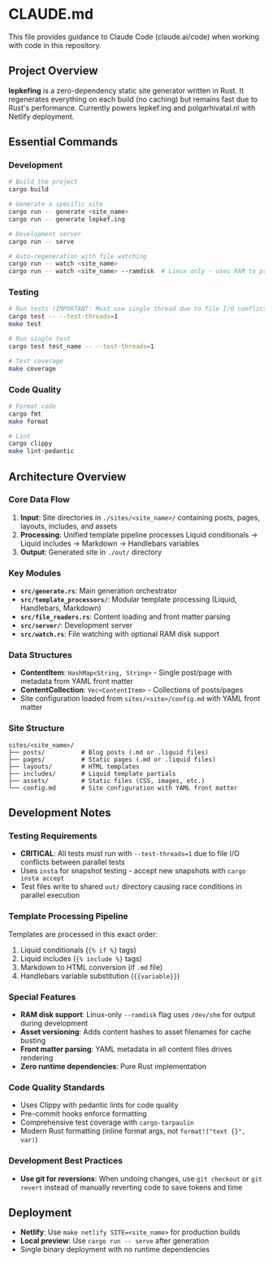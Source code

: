 # CLAUDE.md

This file provides guidance to Claude Code (claude.ai/code) when working with code in this repository.

## Project Overview

**lepkefing** is a zero-dependency static site generator written in Rust. It regenerates everything on each build (no caching) but remains fast due to Rust's performance. Currently powers lepkef.ing and polgarhivatal.nl with Netlify deployment.

## Essential Commands

### Development
```bash
# Build the project
cargo build

# Generate a specific site
cargo run -- generate <site_name>
cargo run -- generate lepkef.ing

# Development server
cargo run -- serve

# Auto-regeneration with file watching
cargo run -- watch <site_name>
cargo run -- watch <site_name> --ramdisk  # Linux only - uses RAM to prevent SSD wear
```

### Testing
```bash
# Run tests (IMPORTANT: Must use single thread due to file I/O conflicts)
cargo test -- --test-threads=1
make test

# Run single test
cargo test test_name -- --test-threads=1

# Test coverage
make coverage
```

### Code Quality
```bash
# Format code
cargo fmt
make format

# Lint
cargo clippy
make lint-pedantic
```

## Architecture Overview

### Core Data Flow
1. **Input**: Site directories in `./sites/<site_name>/` containing posts, pages, layouts, includes, and assets
2. **Processing**: Unified template pipeline processes Liquid conditionals → Liquid includes → Markdown → Handlebars variables
3. **Output**: Generated site in `./out/` directory

### Key Modules
- **`src/generate.rs`**: Main generation orchestrator
- **`src/template_processors/`**: Modular template processing (Liquid, Handlebars, Markdown)
- **`src/file_readers.rs`**: Content loading and front matter parsing
- **`src/server/`**: Development server
- **`src/watch.rs`**: File watching with optional RAM disk support

### Data Structures
- **ContentItem**: `HashMap<String, String>` - Single post/page with metadata from YAML front matter
- **ContentCollection**: `Vec<ContentItem>` - Collections of posts/pages
- Site configuration loaded from `sites/<site>/config.md` with YAML front matter

### Site Structure
```
sites/<site_name>/
├── posts/          # Blog posts (.md or .liquid files)
├── pages/          # Static pages (.md or .liquid files) 
├── layouts/        # HTML templates
├── includes/       # Liquid template partials
├── assets/         # Static files (CSS, images, etc.)
└── config.md       # Site configuration with YAML front matter
```

## Development Notes

### Testing Requirements
- **CRITICAL**: All tests must run with `--test-threads=1` due to file I/O conflicts between parallel tests
- Uses `insta` for snapshot testing - accept new snapshots with `cargo insta accept`
- Test files write to shared `out/` directory causing race conditions in parallel execution

### Template Processing Pipeline
Templates are processed in this exact order:
1. Liquid conditionals (`{% if %}` tags)
2. Liquid includes (`{% include %}` tags) 
3. Markdown to HTML conversion (if `.md` file)
4. Handlebars variable substitution (`{{variable}}`)

### Special Features
- **RAM disk support**: Linux-only `--ramdisk` flag uses `/dev/shm` for output during development
- **Asset versioning**: Adds content hashes to asset filenames for cache busting
- **Front matter parsing**: YAML metadata in all content files drives rendering
- **Zero runtime dependencies**: Pure Rust implementation

### Code Quality Standards
- Uses Clippy with pedantic lints for code quality
- Pre-commit hooks enforce formatting
- Comprehensive test coverage with `cargo-tarpaulin`
- Modern Rust formatting (inline format args, not `format!("text {}", var)`)

### Development Best Practices
- **Use git for reversions**: When undoing changes, use `git checkout` or `git revert` instead of manually reverting code to save tokens and time

## Deployment

- **Netlify**: Use `make netlify SITE=<site_name>` for production builds
- **Local preview**: Use `cargo run -- serve` after generation
- Single binary deployment with no runtime dependencies